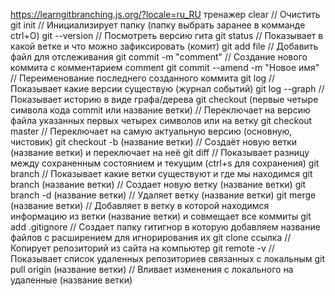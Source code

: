 https://learngitbranching.js.org/?locale=ru_RU тренажер
clear // Очистить
git init // Инициализирует папку (папку выбрать заранее в комманде ctrl+O)
git --version // Посмотреть версию гита
git status // Показывает в какой ветке и что можно зафиксировать (комит)
git add file // Добавить файл для отслеживания <file>
git commit -m "comment" // Создание нового коммита с комментарием comment
git commit --amend -m "Новое имя" // Переименование последнего созданного коммита
git log // Показывает какие версии существую (журнал событий)
git log --graph // Показывает историю в виде графа/дерева
git checkout (первые четыре символа кода commit или название ветки) // Переключает на версию файла указанных первых четырех символов или на ветку
git checkout master // Переключает на самую актуальную версию (основную, чистовик)
git checkout -b (название ветки) // Создаёт новую ветки (название ветки) и переключает на неё
git diff // Показывает разницу между сохраненным состоянием и текущим (ctrl+s для сохранения)
git branch // Показывает какие ветки существуют и где мы находимся
git branch (название ветки) // Создает новую ветку (название ветки)
git branch -d (название ветки) // Удаляет ветку (название ветки)
git merge (название ветки) // Добавляет в ветку в которой находимся информацию из ветки (название ветки) и совмещает все коммиты
git add .gitignore // Создает папку гитигнор в которую добавляем название файлов с расширением для игнорирования их
git clone ссылка // Копирует репозиторий из сайта на компьютер
git remote -v // Показывает список удаленных репозиториев связанных с локальным
git pull origin (название ветки) // Вливает изменения с локального на удаленные (название ветки)